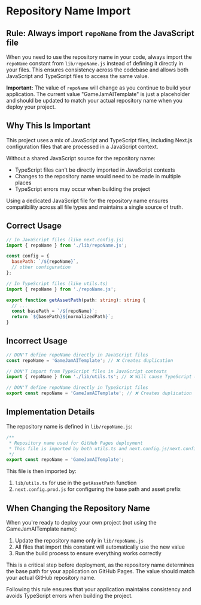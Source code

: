 # Repository Name Import

## Rule: Always import `repoName` from the JavaScript file

When you need to use the repository name in your code, always import the `repoName` constant from `lib/repoName.js` instead of defining it directly in your files. This ensures consistency across the codebase and allows both JavaScript and TypeScript files to access the same value.

**Important:** The value of `repoName` will change as you continue to build your application. The current value "GameJamAITemplate" is just a placeholder and should be updated to match your actual repository name when you deploy your project.

## Why This Is Important

This project uses a mix of JavaScript and TypeScript files, including Next.js configuration files that are processed in a JavaScript context. 

Without a shared JavaScript source for the repository name:
- TypeScript files can't be directly imported in JavaScript contexts
- Changes to the repository name would need to be made in multiple places
- TypeScript errors may occur when building the project

Using a dedicated JavaScript file for the repository name ensures compatibility across all file types and maintains a single source of truth.

## Correct Usage

```javascript
// In JavaScript files (like next.config.js)
import { repoName } from './lib/repoName.js';

const config = {
  basePath: `/${repoName}`,
  // other configuration
};
```

```typescript
// In TypeScript files (like utils.ts)
import { repoName } from './repoName.js';

export function getAssetPath(path: string): string {
  // ...
  const basePath = `/${repoName}`;
  return `${basePath}${normalizedPath}`;
}
```

## Incorrect Usage

```javascript
// DON'T define repoName directly in JavaScript files
const repoName = 'GameJamAITemplate'; // ❌ Creates duplication

// DON'T import from TypeScript files in JavaScript contexts
import { repoName } from './lib/utils.ts'; // ❌ Will cause TypeScript errors
```

```typescript
// DON'T define repoName directly in TypeScript files
export const repoName = 'GameJamAITemplate'; // ❌ Creates duplication
```

## Implementation Details

The repository name is defined in `lib/repoName.js`:

```javascript
/**
 * Repository name used for GitHub Pages deployment
 * This file is imported by both utils.ts and next.config.js/next.config.prod.js
 */
export const repoName = 'GameJamAITemplate';
```

This file is then imported by:

1. `lib/utils.ts` for use in the `getAssetPath` function
2. `next.config.prod.js` for configuring the base path and asset prefix

## When Changing the Repository Name

When you're ready to deploy your own project (not using the GameJamAITemplate name):

1. Update the repository name only in `lib/repoName.js`
2. All files that import this constant will automatically use the new value
3. Run the build process to ensure everything works correctly

This is a critical step before deployment, as the repository name determines the base path for your application on GitHub Pages. The value should match your actual GitHub repository name.

Following this rule ensures that your application maintains consistency and avoids TypeScript errors when building the project.
